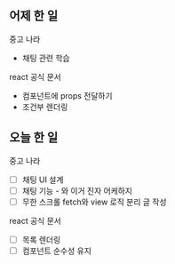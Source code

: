 ## 어제 한 일

중고 나라

- 채팅 관련 학습

react 공식 문서

- 컴포넌트에 props 전달하기
- 조건부 렌더링

## 오늘 한 일

중고 나라

- [ ] 채팅 UI 설계
- [ ] 채팅 기능 - 와 이거 진자 어케하지
- [ ] 무한 스크롤 fetch와 view 로직 분리 글 작성

react 공식 문서

- [ ] 목록 렌더링
- [ ] 컴포넌트 순수성 유지
